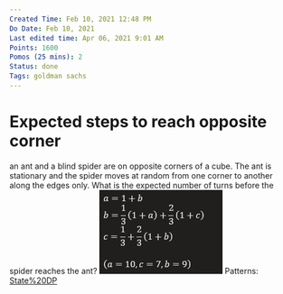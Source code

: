 ```yaml
---
Created Time: Feb 10, 2021 12:48 PM
Do Date: Feb 10, 2021
Last edited time: Apr 06, 2021 9:01 AM
Points: 1600
Pomos (25 mins): 2
Status: done
Tags: goldman sachs
---
```


# Expected steps to reach opposite corner

an ant and a blind spider are on opposite corners of a cube. The ant is stationary and the spider moves at random from one corner to another along the edges only. What is the expected number of turns before the spider reaches the ant?
![Expected%20steps%20to%20reach%20opposite%20corner%20ce25eee5a7f941d8be229adae1f84a96/Untitled.png](Expected%20steps%20to%20reach%20opposite%20corner%20ce25eee5a7f941d8be229adae1f84a96/Untitled.png)
Patterns: [State%20DP](State%20DP.md)